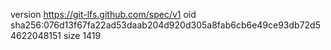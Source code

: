 version https://git-lfs.github.com/spec/v1
oid sha256:076d13f67fa22ad53daab204d920d305a8fab6cb6e49ce93db72d54622048151
size 1419
